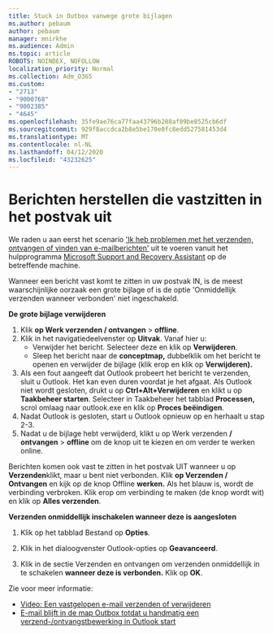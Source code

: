 ```yaml
---
title: Stuck in Outbox vanwege grote bijlagen
ms.author: pebaum
author: pebaum
manager: mnirkhe
ms.audience: Admin
ms.topic: article
ROBOTS: NOINDEX, NOFOLLOW
localization_priority: Normal
ms.collection: Adm_O365
ms.custom:
- "2713"
- "9000768"
- "9002385"
- "4645"
ms.openlocfilehash: 35fe9ae76ca77faa43796b288af09be8525cb6df
ms.sourcegitcommit: 929f8accdca2b8e5be170e0fc8edd527581453d4
ms.translationtype: MT
ms.contentlocale: nl-NL
ms.lasthandoff: 04/12/2020
ms.locfileid: "43232625"
---
```

# <a name="fix-messages-that-are-stuck-in-the-outbox"></a>Berichten herstellen die vastzitten in het postvak uit

We raden u aan eerst het scenario ['Ik heb problemen met het verzenden, ontvangen of vinden van e-mailberichten'](https://aka.ms/SaRA-OutlookSendReceive) uit te voeren vanuit het hulpprogramma [Microsoft Support and Recovery Assistant](https://diagnostics.office.com/#/) op de betreffende machine.

Wanneer een bericht vast komt te zitten in uw postvak IN, is de meest waarschijnlijke oorzaak een grote bijlage of is de optie 'Onmiddellijk verzenden wanneer verbonden' niet ingeschakeld.

**De grote bijlage verwijderen**

1. Klik **op Werk verzenden / ontvangen** > **offline**. 
2. Klik in het navigatiedeelvenster op **Uitvak**. Vanaf hier u: 
    - Verwijder het bericht. Selecteer deze en klik op **Verwijderen**.
    - Sleep het bericht naar de **conceptmap,** dubbelklik om het bericht te openen en verwijder de bijlage (klik erop en klik op **Verwijderen).**
3. Als een fout aangeeft dat Outlook probeert het bericht te verzenden, sluit u Outlook. Het kan even duren voordat je het afgaat. Als Outlook niet wordt gesloten, drukt u op **Ctrl+Alt+Verwijderen** en klikt u op **Taakbeheer starten**. Selecteer in Taakbeheer het tabblad **Processen,** scrol omlaag naar outlook.exe en klik op **Proces beëindigen**.
4. Nadat Outlook is gesloten, start u Outlook opnieuw op en herhaalt u stap 2-3. 
5. Nadat u de bijlage hebt verwijderd, klikt u op Werk verzenden **/ ontvangen** > **offline** om de knop uit te kiezen en om verder te werken online. 

Berichten komen ook vast te zitten in het postvak UIT wanneer u op **Verzenden**klikt, maar u bent niet verbonden. Klik **op Verzenden / Ontvangen** en kijk op de knop Offline **werken.** Als het blauw is, wordt de verbinding verbroken. Klik erop om verbinding te maken (de knop wordt wit) en klik op **Alles verzenden**.
 
**Verzenden onmiddellijk inschakelen wanneer deze is aangesloten**
 
1. Klik op het tabblad Bestand op **Opties**.

2. Klik in het dialoogvenster Outlook-opties op **Geavanceerd**.

3. Klik in de sectie Verzenden en ontvangen om verzenden onmiddellijk in te schakelen **wanneer deze is verbonden.** Klik op **OK**.
 
Zie voor meer informatie:
- [Video: Een vastgelopen e-mail verzenden of verwijderen](https://support.office.com/article/Video-Send-or-delete-an-email-stuck-in-your-outbox-26d5d34a-4e5f-444a-a9e8-44db04a94dec) 
- [E-mail blijft in de map Outbox totdat u handmatig een verzend-/ontvangstbewerking in Outlook start](https://support.microsoft.com/help/2797572/email-stays-in-the-outbox-folder-until-you-manually-initiate-a-send-re)

